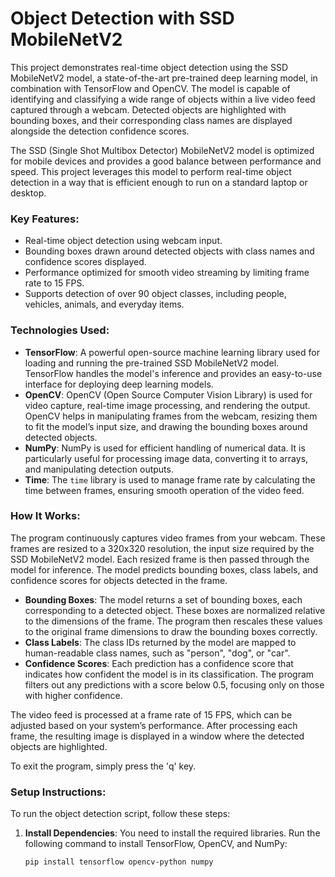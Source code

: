 # Object Detection with SSD MobileNetV2

This project demonstrates real-time object detection using the SSD MobileNetV2 model, a state-of-the-art pre-trained deep learning model, in combination with TensorFlow and OpenCV. The model is capable of identifying and classifying a wide range of objects within a live video feed captured through a webcam. Detected objects are highlighted with bounding boxes, and their corresponding class names are displayed alongside the detection confidence scores.

The SSD (Single Shot Multibox Detector) MobileNetV2 model is optimized for mobile devices and provides a good balance between performance and speed. This project leverages this model to perform real-time object detection in a way that is efficient enough to run on a standard laptop or desktop.

### Key Features:
- Real-time object detection using webcam input.
- Bounding boxes drawn around detected objects with class names and confidence scores displayed.
- Performance optimized for smooth video streaming by limiting frame rate to 15 FPS.
- Supports detection of over 90 object classes, including people, vehicles, animals, and everyday items.

### Technologies Used:
- **TensorFlow**: A powerful open-source machine learning library used for loading and running the pre-trained SSD MobileNetV2 model. TensorFlow handles the model's inference and provides an easy-to-use interface for deploying deep learning models.
- **OpenCV**: OpenCV (Open Source Computer Vision Library) is used for video capture, real-time image processing, and rendering the output. OpenCV helps in manipulating frames from the webcam, resizing them to fit the model’s input size, and drawing the bounding boxes around detected objects.
- **NumPy**: NumPy is used for efficient handling of numerical data. It is particularly useful for processing image data, converting it to arrays, and manipulating detection outputs.
- **Time**: The `time` library is used to manage frame rate by calculating the time between frames, ensuring smooth operation of the video feed.

### How It Works:
The program continuously captures video frames from your webcam. These frames are resized to a 320x320 resolution, the input size required by the SSD MobileNetV2 model. Each resized frame is then passed through the model for inference. The model predicts bounding boxes, class labels, and confidence scores for objects detected in the frame.

- **Bounding Boxes**: The model returns a set of bounding boxes, each corresponding to a detected object. These boxes are normalized relative to the dimensions of the frame. The program then rescales these values to the original frame dimensions to draw the bounding boxes correctly.
- **Class Labels**: The class IDs returned by the model are mapped to human-readable class names, such as "person", "dog", or "car".
- **Confidence Scores**: Each prediction has a confidence score that indicates how confident the model is in its classification. The program filters out any predictions with a score below 0.5, focusing only on those with higher confidence.

The video feed is processed at a frame rate of 15 FPS, which can be adjusted based on your system’s performance. After processing each frame, the resulting image is displayed in a window where the detected objects are highlighted.

To exit the program, simply press the 'q' key.

### Setup Instructions:
To run the object detection script, follow these steps:

1. **Install Dependencies**:
   You need to install the required libraries. Run the following command to install TensorFlow, OpenCV, and NumPy:
   ```bash
   pip install tensorflow opencv-python numpy
